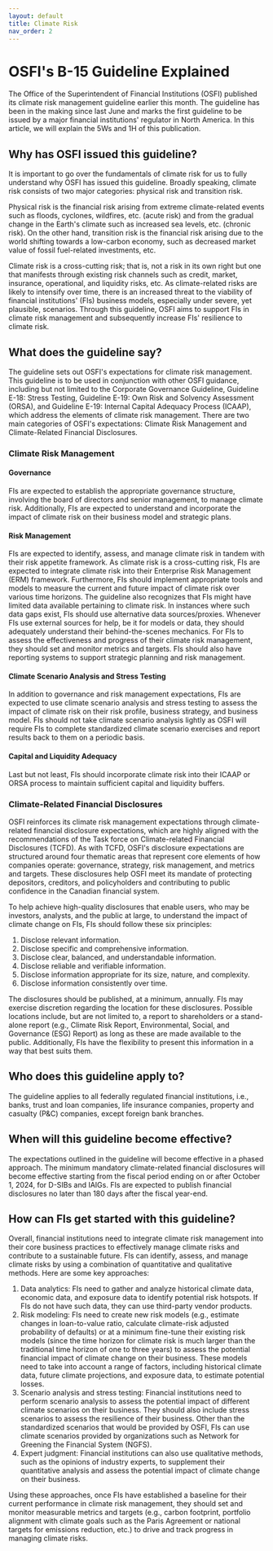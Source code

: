 ```yaml
---
layout: default
title: Climate Risk
nav_order: 2
---
```


# OSFI's B-15 Guideline Explained

The Office of the Superintendent of Financial Institutions (OSFI) published its climate risk management guideline earlier this
month. The guideline has been in the making since last June and marks the first guideline to be issued by a major financial
institutions' regulator in North America. In this article, we will explain the 5Ws and 1H of this publication.

## Why has OSFI issued this guideline?
It is important to go over the fundamentals of climate risk for us to fully understand why OSFI has issued this guideline. Broadly speaking, climate risk consists of two major categories: physical risk and transition risk.

Physical risk is the financial risk arising from extreme climate-related events such as floods, cyclones, wildfires, etc. (acute risk) and from the gradual change in the Earth's climate such as increased sea levels, etc. (chronic risk). On the other hand, transition risk is the financial risk arising due to the world shifting towards a low-carbon economy, such as decreased market value of fossil fuel-related investments, etc.

Climate risk is a cross-cutting risk; that is, not a risk in its own right but one that manifests through existing risk channels such as credit, market, insurance, operational, and liquidity risks, etc. As climate-related risks are likely to intensify over time, there is an increased threat to the viability of financial institutions' (FIs) business models, especially under severe, yet plausible, scenarios. Through this guideline, OSFI aims to support FIs in climate risk management and subsequently increase FIs' resilience to climate risk.

## What does the guideline say?

The guideline sets out OSFI's expectations for climate risk management. This guideline is to be used in conjunction with other OSFI guidance, including but not limited to the Corporate Governance Guideline, Guideline E-18: Stress Testing, Guideline E-19: Own Risk and Solvency Assessment (ORSA), and Guideline E-19: Internal Capital Adequacy Process (ICAAP), which address the elements of climate risk management. There are two main categories of OSFI's expectations: Climate Risk Management and Climate-Related Financial Disclosures.

### Climate Risk Management

#### Governance
FIs are expected to establish the appropriate governance structure, involving the board of directors and senior management, to manage climate risk. Additionally, FIs are expected to understand and incorporate the impact of climate risk on their business model and strategic plans.
#### Risk Management
FIs are expected to identify, assess, and manage climate risk in tandem with their risk appetite framework. As climate risk is a cross-cutting risk, FIs are expected to integrate climate risk into their Enterprise Risk Management (ERM) framework. Furthermore, FIs should implement appropriate tools and models to measure the current and future impact of climate risk over various time horizons. The guideline also recognizes that FIs might have limited data available pertaining to climate risk. In instances where such data gaps exist, FIs should use alternative data sources/proxies. Whenever FIs use external sources for help, be it for models or data, they should adequately understand their behind-the-scenes mechanics. For FIs to assess the effectiveness and progress of their climate risk management, they should set and monitor metrics and targets. FIs should also have reporting systems to support strategic planning and risk management.
#### Climate Scenario Analysis and Stress Testing
In addition to governance and risk management expectations, FIs are expected to use climate scenario analysis and stress testing to assess the impact of climate risk on their risk profile, business strategy, and business model. FIs should not take climate scenario analysis lightly as OSFI will require FIs to complete standardized climate scenario exercises and report results back to them on a periodic basis.

#### Capital and Liquidity Adequacy
Last but not least, FIs should incorporate climate risk into their ICAAP or ORSA process to maintain sufficient capital and liquidity buffers.

### Climate-Related Financial Disclosures
OSFI reinforces its climate risk management expectations through climate-related financial disclosure expectations, which are highly aligned with the recommendations of the Task force on Climate-related Financial Disclosures (TCFD). As with TCFD, OSFI's disclosure expectations are structured around four thematic areas that represent core elements of how companies operate: governance, strategy, risk management, and metrics and targets. These disclosures help OSFI meet its mandate of protecting depositors, creditors, and policyholders and contributing to public confidence in the Canadian financial system.

To help achieve high-quality disclosures that enable users, who may be investors, analysts, and the public at large, to understand the impact of climate change on FIs, FIs should follow these six principles:

1. Disclose relevant information.
2. Disclose specific and comprehensive information.
3. Disclose clear, balanced, and understandable information.
4. Disclose reliable and verifiable information.
5. Disclose information appropriate for its size, nature, and complexity.
6. Disclose information consistently over time. 

The disclosures should be published, at a minimum, annually. FIs may exercise discretion regarding the location for these disclosures. Possible locations include, but are not limited to, a report to shareholders or a stand-alone report (e.g., Climate Risk Report, Environmental, Social, and Governance (ESG) Report) as long as these are made available to the public. Additionally, FIs have the flexibility to present this information in a way that best suits them.

## Who does this guideline apply to?

The guideline applies to all federally regulated financial institutions, i.e., banks, trust and loan companies, life insurance companies, property and casualty (P&C) companies, except foreign bank branches.

## When will this guideline become effective?

The expectations outlined in the guideline will become effective in a phased approach. The minimum mandatory climate-related financial disclosures will become effective starting from the fiscal period ending on or after October 1, 2024, for D-SIBs and IAIGs. FIs are expected to publish financial disclosures no later than 180 days after the fiscal year-end.

## How can FIs get started with this guideline?

Overall, financial institutions need to integrate climate risk management into their core business practices to effectively manage climate risks and contribute to a sustainable future. FIs can identify, assess, and manage climate risks by using a combination of quantitative and qualitative methods. Here are some key approaches:

1. Data analytics: FIs need to gather and analyze historical climate data, economic data, and exposure data to identify potential risk hotspots. If FIs do not have such data, they can use third-party vendor products.
2. Risk modeling: FIs need to create new risk models (e.g., estimate changes in loan-to-value ratio, calculate climate-risk adjusted probability of defaults) or at a minimum fine-tune their existing risk models (since the time horizon for climate risk is much larger than the traditional time horizon of one to three years) to assess the potential financial impact of climate change on their business. These models need to take into account a range of factors, including historical climate data, future climate projections, and exposure data, to estimate potential losses.
3. Scenario analysis and stress testing: Financial institutions need to perform scenario analysis to assess the potential impact of different climate scenarios on their business. They should also include stress scenarios to assess the resilience of their business. Other than the standardized scenarios that would be provided by OSFI, FIs can use climate scenarios provided by organizations such as Network for Greening the Financial System (NGFS).
4. Expert judgment: Financial institutions can also use qualitative methods, such as the opinions of industry experts, to supplement their quantitative analysis and assess the potential impact of climate change on their business.

Using these approaches, once FIs have established a baseline for their current performance in climate risk management, they should set and monitor measurable metrics and targets (e.g., carbon footprint, portfolio alignment with climate goals such as the Paris Agreement or national targets for emissions reduction, etc.) to drive and track progress in managing climate risks.

  

